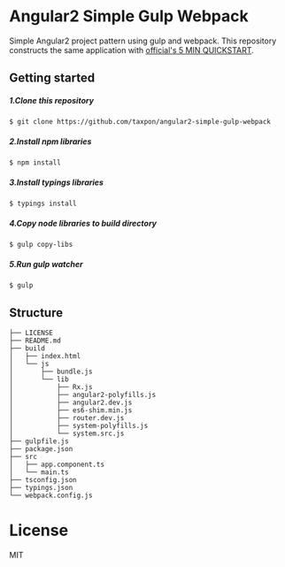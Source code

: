# Angular2 Simple Gulp Webpack

Simple Angular2 project pattern using gulp and webpack. This repository constructs the same application with [official's 5 MIN QUICKSTART](https://angular.io/docs/ts/latest/quickstart.html).  

## Getting started

##### 1.Clone this repository
```shell
$ git clone https://github.com/taxpon/angular2-simple-gulp-webpack
```
##### 2.Install npm libraries
```shell
$ npm install
```
##### 3.Install typings libraries
```shell
$ typings install
```
##### 4.Copy node libraries to build directory
```shell
$ gulp copy-libs
```
##### 5.Run gulp watcher
```shell
$ gulp
```

## Structure
```
├── LICENSE
├── README.md
├── build
│   ├── index.html
│   └── js
│       ├── bundle.js
│       └── lib
│           ├── Rx.js
│           ├── angular2-polyfills.js
│           ├── angular2.dev.js
│           ├── es6-shim.min.js
│           ├── router.dev.js
│           ├── system-polyfills.js
│           └── system.src.js
├── gulpfile.js
├── package.json
├── src
│   ├── app.component.ts
│   └── main.ts
├── tsconfig.json
├── typings.json
└── webpack.config.js
```

# License
MIT

